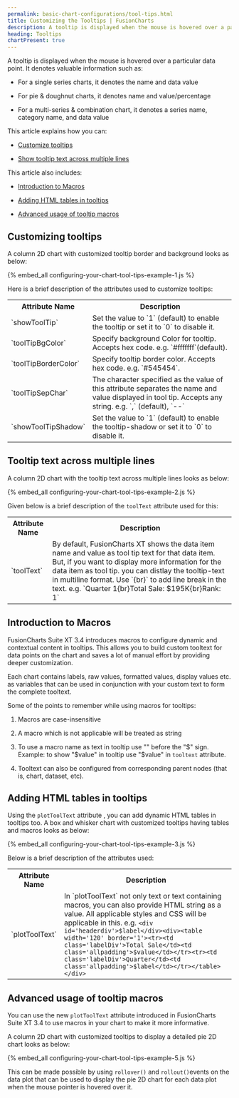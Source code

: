 ```yaml
---
permalink: basic-chart-configurations/tool-tips.html
title: Customizing the Tooltips | FusionCharts
description: A tooltip is displayed when the mouse is hovered over a particular data point. This article talk about customizing the tooltip.
heading: Tooltips
chartPresent: true
---
```


A tooltip is displayed when the mouse is hovered over a particular data point. It denotes valuable information such as:

* For a single series charts, it denotes the name and data value

* For pie & doughnut charts, it denotes name and value/percentage

* For a multi-series & combination chart, it denotes a series name, category name, and data value

This article explains how you can:

* <a href="/basic-chart-configurations/tool-tips.html#customizing-tooltips">Customize tooltips</a>

* <a href="/basic-chart-configurations/tool-tips.html#tooltip-text-across-multiple-lines">Show tooltip text across multiple lines</a>

This article also includes:

* <a href="/basic-chart-configurations/tool-tips.html#introduction-to-macros">Introduction to Macros</a>

* <a href="/basic-chart-configurations/tool-tips.html#adding-html-tables-in-tooltips">Adding HTML tables in tooltips</a>

* <a href="/basic-chart-configurations/tool-tips.html#advanced-usage-of-tooltip-macros">Advanced usage of tooltip macros</a>

## Customizing tooltips

A column 2D chart with customized tooltip border and background looks as below:

{% embed_all configuring-your-chart-tool-tips-example-1.js %}

Here is a brief description of the attributes used to customize tooltips:

<table>
  <tr>
    <th>Attribute Name</th>
    <th>Description</th>
  </tr>
  <tr>
    <td>`showToolTip`</td>
    <td>Set the value to `1` (default) to enable the tooltip or set it to `0` to disable it.</td>
  </tr>
  <tr>
    <td>`toolTipBgColor`</td>
    <td>Specify background Color for tooltip. Accepts hex code. e.g. `#fffffff`(default).</td>
  </tr>
  <tr>
    <td>`toolTipBorderColor`</td>
    <td>Specify tooltip border color. Accepts hex code. e.g. `#545454`.</td>
  </tr>
  <tr>
    <td>`toolTipSepChar`</td>
    <td>The character specified as the value of this attribute separates the name and value displayed in tool tip. Accepts any string. e.g. `,` (default), `--`</td>
  </tr>
  <tr>
    <td>`showToolTipShadow`</td>
    <td>Set the value to `1` (default) to enable the tooltip-shadow or set it to `0` to disable it.</td>
  </tr>
</table>


## Tooltip text across multiple lines

A column 2D chart with the tooltip text across multiple lines looks as below:

{% embed_all configuring-your-chart-tool-tips-example-2.js %}

Given below is a brief description of the `toolText` attribute used for this:

<table>
  <tr>
    <th>Attribute Name</th>
    <th>Description</th>
  </tr>
  <tr>
    <td>`toolText`</td>
    <td>By default, FusionCharts XT shows the data item name and value as tool tip text for that data item. But, if you want to display more information for the data item as tool tip. you can distlay the tooltip-text in multiline format. Use `{br}` to add line break in the text. e.g. `Quarter 1{br}Total Sale: $195K{br}Rank: 1` </td>
  </tr>
</table>


## Introduction to Macros

FusionCharts Suite XT 3.4 introduces macros to configure dynamic and contextual content in tooltips. This allows you to build custom tooltext for data points on the chart and saves a lot of manual effort by providing deeper customization.

Each chart contains labels, raw values, formatted values, display values etc. as variables that can be used in conjunction with your custom text to form the complete tooltext.

Some of the points to remember while using macros for tooltips:

1. Macros are case-insensitive

2. A macro which is not applicable will be treated as string

3. To use a macro name as text in tooltip use "\" before the "$" sign. Example: to show "$value" in tooltip use "\$value" in `tooltext` attribute.

4. Tooltext can also be configured from corresponding parent nodes (that is, chart, dataset, etc).

## Adding HTML tables in tooltips

Using the `plotToolText` attribute , you can add dynamic HTML tables in tooltips too. A box and whisker chart with customized tooltips having tables and macros looks as below:

{% embed_all configuring-your-chart-tool-tips-example-3.js %}

Below is a brief description of the attributes used:

<table>
  <tr>
    <th>Attribute Name</th>
    <th>Description</th>
  </tr>
  <tr>
    <td>`plotToolText`</td>
    <td>In `plotToolText` not only text or text containing macros, you can also provide HTML string as a value. All applicable styles and CSS will be applicable in this. e.g.
    <code>&lt;div id='headerdiv'&gt;$label&lt;/div&gt;&lt;div&gt;&lt;table width='120' border='1'&gt;&lt;tr&gt;&lt;td class='labelDiv'&gt;Total Sale&lt;/td&gt;&lt;td class='allpadding'&gt;$value&lt;/td&gt;&lt;/tr&gt;&lt;tr&gt;&lt;td class='labelDiv'&gt;Quarter&lt;/td&gt;&lt;td class='allpadding'&gt;$label&lt;/td&gt;&lt;/tr&gt;&lt;/table&gt;&lt;/div&gt;</code>
    </td>
  </tr>
</table>


## Advanced usage of tooltip macros

You can use the new `plotToolText` attribute introduced in FusionCharts Suite XT 3.4 to use macros in your chart to make it more informative.

A column 2D chart with customized tooltips to display a detailed pie 2D chart looks as below:

{% embed_all configuring-your-chart-tool-tips-example-5.js %}

This can be made possible by using `rollover()` and `rollout()`events on the data plot that can be used to display the pie 2D chart for each data plot when the mouse pointer is hovered over it.





